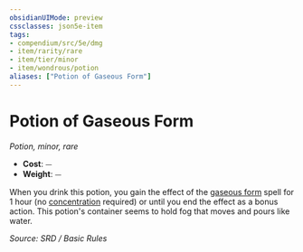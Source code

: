 ```yaml
---
obsidianUIMode: preview
cssclasses: json5e-item
tags:
- compendium/src/5e/dmg
- item/rarity/rare
- item/tier/minor
- item/wondrous/potion
aliases: ["Potion of Gaseous Form"]
---
```

# Potion of Gaseous Form
*Potion, minor, rare*  

- **Cost**: ⏤
- **Weight**: ⏤

When you drink this potion, you gain the effect of the [gaseous form](compendium/spells/gaseous-form.md) spell for 1 hour (no [concentration](rules/conditions.md#concentration) required) or until you end the effect as a bonus action. This potion's container seems to hold fog that moves and pours like water.

*Source: SRD / Basic Rules*